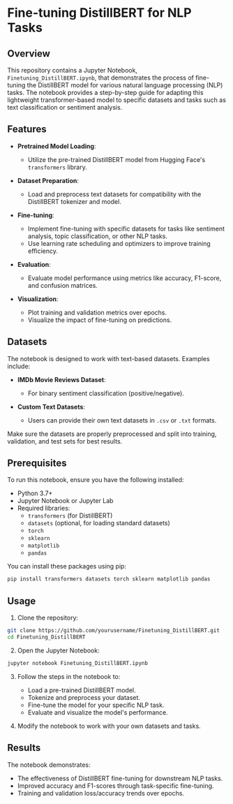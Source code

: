 # Fine-tuning DistillBERT for NLP Tasks

## Overview
This repository contains a Jupyter Notebook, `Finetuning_DistillBERT.ipynb`, that demonstrates the process of fine-tuning the DistillBERT model for various natural language processing (NLP) tasks. The notebook provides a step-by-step guide for adapting this lightweight transformer-based model to specific datasets and tasks such as text classification or sentiment analysis.

## Features

- **Pretrained Model Loading**:
  - Utilize the pre-trained DistillBERT model from Hugging Face's `transformers` library.

- **Dataset Preparation**:
  - Load and preprocess text datasets for compatibility with the DistillBERT tokenizer and model.

- **Fine-tuning**:
  - Implement fine-tuning with specific datasets for tasks like sentiment analysis, topic classification, or other NLP tasks.
  - Use learning rate scheduling and optimizers to improve training efficiency.

- **Evaluation**:
  - Evaluate model performance using metrics like accuracy, F1-score, and confusion matrices.

- **Visualization**:
  - Plot training and validation metrics over epochs.
  - Visualize the impact of fine-tuning on predictions.

## Datasets

The notebook is designed to work with text-based datasets. Examples include:

- **IMDb Movie Reviews Dataset**:
  - For binary sentiment classification (positive/negative).

- **Custom Text Datasets**:
  - Users can provide their own text datasets in `.csv` or `.txt` formats.

Make sure the datasets are properly preprocessed and split into training, validation, and test sets for best results.

## Prerequisites

To run this notebook, ensure you have the following installed:

- Python 3.7+
- Jupyter Notebook or Jupyter Lab
- Required libraries:
  - `transformers` (for DistillBERT)
  - `datasets` (optional, for loading standard datasets)
  - `torch`
  - `sklearn`
  - `matplotlib`
  - `pandas`

You can install these packages using pip:
```bash
pip install transformers datasets torch sklearn matplotlib pandas
```

## Usage

1. Clone the repository:
```bash
git clone https://github.com/yourusername/Finetuning_DistillBERT.git
cd Finetuning_DistillBERT
```

2. Open the Jupyter Notebook:
```bash
jupyter notebook Finetuning_DistillBERT.ipynb
```

3. Follow the steps in the notebook to:
   - Load a pre-trained DistillBERT model.
   - Tokenize and preprocess your dataset.
   - Fine-tune the model for your specific NLP task.
   - Evaluate and visualize the model's performance.

4. Modify the notebook to work with your own datasets and tasks.

## Results

The notebook demonstrates:
- The effectiveness of DistillBERT fine-tuning for downstream NLP tasks.
- Improved accuracy and F1-scores through task-specific fine-tuning.
- Training and validation loss/accuracy trends over epochs.
